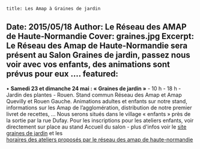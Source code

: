 	title: Les Amap à Graines de jardin
Date: 2015/05/18
Author: Le Réseau des AMAP de Haute&#x2011;Normandie
Cover: graines.jpg
Excerpt: Le Réseau des Amap de Haute-Normandie sera présent au Salon Graines de jardin, passez nous voir avec vos enfants, des animations sont prévus pour eux ....
featured:
---

•	**Samedi 23 et dimanche 24 mai : « Graines de jardin »** - 10 h - 18 h - Jardin des plantes - Rouen. Stand commun Réseau des Amap et Amap Quevilly et Rouen Gauche. Animations adultes et enfants sur notre stand, informations sur les Amap de l’agglomération, distribution de notre premier livret de recettes, … Nous serons situés dans le village « enfants » près de la sortie par la rue Dufay. Pour les inscriptions  pour les ateliers enfants, voir directement sur place au stand Accueil du salon - plus d'infos voir le [site graines de jardin](http://www.metropole-rouen-normandie.fr/graines-de-jardin-7-demandez-le-programme-1388) et les  
[horaires des ateliers proposés par le réseau des amap de haute-normandie](http://www.metropole-rouen-normandie.fr/ateliers-graines-de-jardin-de-la-metropole)


